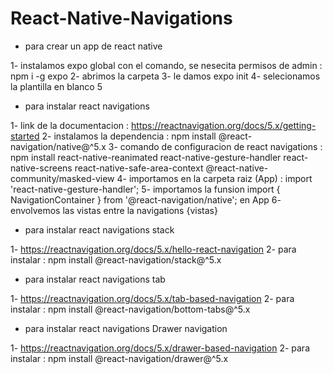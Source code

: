 # React-Native-Navigations

- para crear un app de react native 

1- instalamos expo global con el comando, se nesecita permisos de admin : npm i -g expo 
2- abrimos la carpeta
3- le damos expo init
4- selecionamos la plantilla en blanco
5

- para instalar react navigations 

1- link de la documentacion : https://reactnavigation.org/docs/5.x/getting-started
2- instalamos la dependencia : npm install @react-navigation/native@^5.x
3- comando de configuracion de react navigations : npm install react-native-reanimated react-native-gesture-handler react-native-screens react-native-safe-area-context @react-native-community/masked-view
4- importamos en la carpeta raiz (App) : import 'react-native-gesture-handler';
5- importamos la funsion import { NavigationContainer } from '@react-navigation/native'; en App
6- envolvemos las vistas entre la navigations <NavigationContainer >{vistas}</NavigationContainer >


- para instalar react navigations stack 

1- https://reactnavigation.org/docs/5.x/hello-react-navigation
2- para instalar : npm install @react-navigation/stack@^5.x 

- para instalar react navigations tab 

1- https://reactnavigation.org/docs/5.x/tab-based-navigation
2- para instalar : npm install @react-navigation/bottom-tabs@^5.x

- para instalar react navigations Drawer navigation 

1- https://reactnavigation.org/docs/5.x/drawer-based-navigation
2- para instalar : npm install @react-navigation/drawer@^5.x




